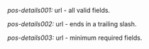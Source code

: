 *pos-details001:* url - all valid fields.

*pos-details002:* url - ends in a trailing slash.

*pos-details003:* url - minimum required fields.
